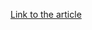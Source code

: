[Link to the article](https://trendmicro.com/fr_fr/research/22/l/raspberry-robin-malware-targets-telecom-governments.html)
